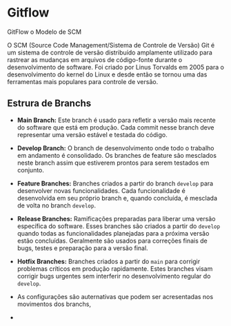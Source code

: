 # Gitflow
GitFlow o Modelo de SCM

O SCM (Source Code Management/Sistema de Controle de Versão) Git é um sistema de controle de versão distribuído amplamente utilizado para rastrear as mudanças em arquivos de código-fonte durante o desenvolvimento de software. Foi criado por Linus Torvalds em 2005 para o desenvolvimento do kernel do Linux e desde então se tornou uma das ferramentas mais populares para controle de versão.

## Estrura de Branchs
* **Main Branch:** Este branch é usado para refletir a versão mais recente do software que está em produção. Cada commit nesse branch deve representar uma versão estável e testada do código.

* **Develop Branch:** O branch de desenvolvimento onde todo o trabalho em andamento é consolidado. Os branches de feature são mesclados neste branch assim que estiverem prontos para serem testados em conjunto.

* **Feature Branches:** Branches criados a partir do branch `develop` para desenvolver novas funcionalidades. Cada funcionalidade é desenvolvida em seu próprio branch e, quando concluída, é mesclada de volta no branch `develop`.

* **Release Branches:** Ramificações preparadas para liberar uma versão específica do software. Esses branches são criados a partir do `develop` quando todas as funcionalidades planejadas para a próxima versão estão concluídas. Geralmente são usados para correções finais de bugs, testes e preparação para a versão final.

* **Hotfix Branches:** Branches criados a partir do `main` para corrigir problemas críticos em produção rapidamente. Estes branches visam corrigir bugs urgentes sem interferir no desenvolvimento regular do `develop`.

* As configurações são auternativas que podem ser acresentadas nos movimentos dos branchs,

* 




